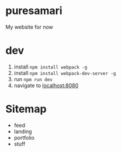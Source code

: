 # puresamari
My website for now

# dev

1. install `npm install webpack -g`
2. install `npm install webpack-dev-server -g`
3. run `npm run dev`
4. navigate to [localhost:8080][devlink]

[devlink]: http://localhost:8080/ "Development enviroment"

# Sitemap

- feed
- landing
- portfolio
- stuff